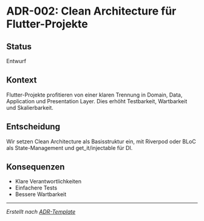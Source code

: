 # ADR-002: Clean Architecture für Flutter-Projekte

## Status
Entwurf

## Kontext
Flutter-Projekte profitieren von einer klaren Trennung in Domain, Data, Application und Presentation Layer. Dies erhöht Testbarkeit, Wartbarkeit und Skalierbarkeit.

## Entscheidung
Wir setzen Clean Architecture als Basisstruktur ein, mit Riverpod oder BLoC als State-Management und get_it/injectable für DI.

## Konsequenzen
- Klare Verantwortlichkeiten
- Einfachere Tests
- Bessere Wartbarkeit

---

*Erstellt nach [ADR-Template](https://adr.github.io/)*
